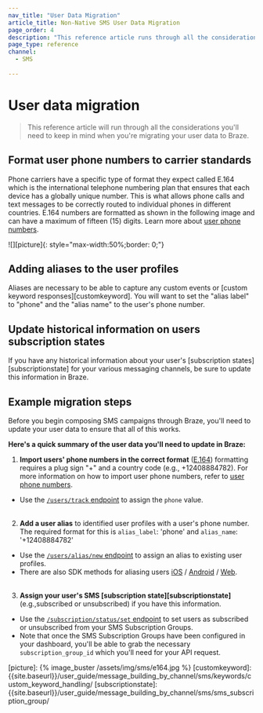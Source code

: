 ```yaml
---
nav_title: "User Data Migration"
article_title: Non-Native SMS User Data Migration
page_order: 4
description: "This reference article runs through all the considerations a non-native SMS user should keep in mind when migrating user data to Braze."
page_type: reference
channel:
  - SMS
  
---
```


# User data migration

> This reference article will run through all the considerations you'll need to keep in mind when you're migrating your user data to Braze. 

## Format user phone numbers to carrier standards

Phone carriers have a specific type of format they expect called E.164 which is the international telephone numbering plan that ensures that each device has a globally unique number. This is what allows phone calls and text messages to be correctly routed to individual phones in different countries. E.164 numbers are formatted as shown in the following image and can have a maximum of fifteen (15) digits. Learn more about [user phone numbers][userphone].

![][picture]{: style="max-width:50%;border: 0;"}

## Adding aliases to the user profiles

Aliases are necessary to be able to capture any custom events or [custom keyword responses][customkeyword]. You will want to set the "alias label" to "phone" and the "alias name" to the user's phone number.

## Update historical information on users subscription states

If you have any historical information about your user's [subscription states][subscriptionstate] for your various messaging channels, be sure to update this information in Braze. 

## Example migration steps

Before you begin composing SMS campaigns through Braze, you'll need to update your user data to ensure that all of this works. 

**Here's a quick summary of the user data you'll need to update in Braze:**

1. **Import users' phone numbers in the correct format** ([E.164][0]) formatting requires a plug sign "+" and a country code (e.g., +12408884782). For more information on how to import user phone numbers, refer to [user phone numbers][userphone].
  - Use the [`/users/track` endpoint][1] to assign the `phone` value.<br><br>

2. **Add a user alias** to identified user profiles with a user's phone number. The required format for this is `alias_label`: 'phone' and `alias_name`: '+12408884782'
  - Use the [`/users/alias/new` endpoint][2] to assign an alias to existing user profiles.
  - There are also SDK methods for aliasing users [iOS][3] / [Android][4] / [Web][5].<br><br>

3. **Assign your user's SMS [subscription state][subscriptionstate]** (e.g.,subscribed or unsubscribed) if you have this information.
  - Use the [`/subscription/status/set` endpoint][6] to set users as subscribed or unsubscribed from your SMS Subscription Groups.
  - Note that once the SMS Subscription Groups have been configured in your dashboard, you'll be able to grab the necessary `subscription_group_id` which you'll need for your API request.


[0]: https://en.wikipedia.org/wiki/E.164
[userphone]: {{site.baseurl}}/user_guide/message_building_by_channel/sms/phone_numbers/user_phone_numbers/
[1]: {{site.baseurl}}/api/endpoints/user_data/post_user_track/
[2]: {{site.baseurl}}/api/endpoints/user_data/post_user_alias/
[3]: {{site.baseurl}}/developer_guide/platform_integration_guides/swift/analytics/setting_user_ids/#aliasing-users
[4]: {{site.baseurl}}/developer_guide/platform_integration_guides/android/analytics/setting_user_ids/#aliasing-users
[5]: {{site.baseurl}}/developer_guide/platform_integration_guides/web/analytics/setting_user_ids/#aliasing-users
[6]: {{site.baseurl}}/api/endpoints/subscription_groups/post_update_user_subscription_group_status/
[picture]: {% image_buster /assets/img/sms/e164.jpg %}
[customkeyword]: {{site.baseurl}}/user_guide/message_building_by_channel/sms/keywords/custom_keyword_handling/
[subscriptionstate]: {{site.baseurl}}/user_guide/message_building_by_channel/sms/sms_subscription_group/

